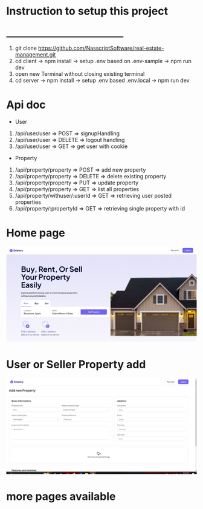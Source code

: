 # Instruction to setup this project
## _______________________________

1. git clone https://github.com/NasscriptSoftware/real-estate-management.git
2. cd client
   -> npm install
   -> setup .env based on .env-sample
   -> npm run dev
3. open new Terminal without closing existing terminal
4. cd server
   -> npm install
   -> setup .env based .env.local
   -> npm run dev

# Api doc
* User
 1. /api/user/user => POST => signupHandling
 2. /api/user/user => DELETE => logout handling
 3. /api/user/user => GET => get user with cookie

* Property
 1. /api/property/property => POST => add new property
 2. /api/property/property => DELETE => delete existing property
 3. /api/property/property => PUT => update property
 4. /api/property/property => GET => list all properties
 5. /api/property/withuser/:userId => GET => retrieving user posted properties
 6. /api/property/:propertyId => GET => retrieving single property with id

 



# Home page

[![Home page](/media/realestate.png)]()

# User or Seller Property add

[![Add new column](/media/image.png)]()


# more pages available